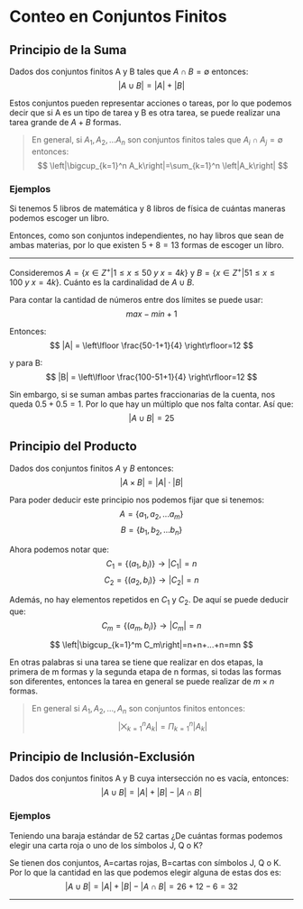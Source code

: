 # Conteo en Conjuntos Finitos
## Principio de la Suma
Dados dos conjuntos finitos A y B tales que $A\cap B=\emptyset$ entonces:
$$
|A\cup B|=|A|+|B|
$$

Estos conjuntos pueden representar acciones o tareas, por lo que podemos decir que si A es un tipo de tarea y B es otra tarea, se puede realizar una tarea grande de $A+B$ formas.

> En general, si $A_1,A_2,...A_n$ son conjuntos finitos tales que $A_i\cap A_j=\emptyset$ entonces:
$$
\left|\bigcup_{k=1}^n A_k\right|=\sum_{k=1}^n \left|A_k\right|
$$

### Ejemplos
Si tenemos 5 libros de matemática y 8 libros de física de cuántas maneras podemos escoger un libro.

Entonces, como son conjuntos independientes, no hay libros que sean de ambas materias, por lo que existen $5+8=13$ formas de escoger un libro.

---

Consideremos $A=\{x\in Z^+ | 1\leq x\leq 50\ y\ x=4k\}$ y $B=\{x\in Z^+| 51\leq x\leq 100\ y\ x=4k\}$. Cuánto es la cardinalidad de $A\cup B$.

Para contar la cantidad de números entre dos límites se puede usar:
$$
max-min+1
$$

Entonces:
$$
|A| = \left\lfloor \frac{50-1+1}{4} \right\rfloor=12
$$

y para B:
$$
|B| = \left\lfloor \frac{100-51+1}{4} \right\rfloor=12
$$

Sin embargo, si se suman ambas partes fraccionarias de la cuenta, nos queda $0.5+0.5=1$. Por lo que hay un múltiplo que nos falta contar. Así que:
$$
|A\cup B|=25
$$

## Principio del Producto
Dados dos conjuntos finitos $A$ y $B$ entonces:
$$
|A\times B| = |A|\cdot|B|
$$

Para poder deducir este principio nos podemos fijar que si tenemos:
$$
A=\{a_1,a_2,...a_m\}
$$
$$
B=\{b_1,b_2,...b_n\}
$$

Ahora podemos notar que:
$$
C_1=\{(a_1,b_i)\}\rightarrow|C_1|=n
$$
$$
C_2=\{(a_2,b_i)\}\rightarrow|C_2|=n
$$

Además, no hay elementos repetidos en $C_1$ y $C_2$. De aquí se puede deducir que:
$$
C_m=\{(a_m,b_i)\}\rightarrow|C_m|=n
$$

$$
\left|\bigcup_{k=1}^m C_m\right|=n+n+...+n=mn
$$

En otras palabras si una tarea se tiene que realizar en dos etapas, la primera de m formas y la segunda etapa de n formas, si todas las formas son diferentes, entonces la tarea en general se puede realizar de $m\times n$ formas.

> En general si $A_1,A_2,...,A_n$ son conjuntos finitos entonces:
$$
\left|\bigtimes_{k=1}^n A_k\right|=\Pi_{k=1}^n|A_k|
$$

## Principio de Inclusión-Exclusión
Dados dos conjuntos finitos A y B cuya intersección no es vacía, entonces:
$$
|A\cup B| = |A| +|B|-|A\cap B|
$$

### Ejemplos
Teniendo una baraja estándar de 52 cartas ¿De cuántas formas podemos elegir una carta roja o uno de los símbolos J, Q o K?

Se tienen dos conjuntos, A=cartas rojas, B=cartas con símbolos J, Q o K. Por lo que la cantidad en las que podemos elegir alguna de estas dos es:
$$
|A\cup B| = |A| +|B|-|A\cap B|=26+12-6=32
$$

---
